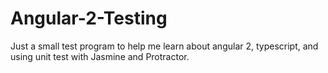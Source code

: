 # Angular-2-Testing

Just a small test program to help me learn about angular 2, typescript, and using unit test with Jasmine and Protractor.
